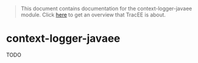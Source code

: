 > This document contains documentation for the context-logger-javaee module. Click [here](/README.md) to get an overview that TracEE is about.

# context-logger-javaee

TODO
